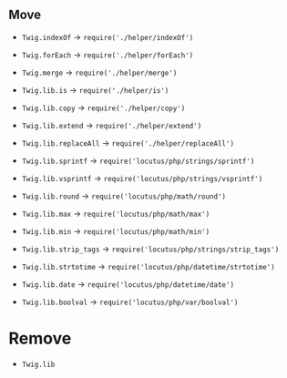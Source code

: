 ## Move 
- `Twig.indexOf` -> `require('./helper/indexOf')`
- `Twig.forEach` -> `require('./helper/forEach')`
- `Twig.merge` -> `require('./helper/merge')`
- `Twig.lib.is` -> `require('./helper/is')`
- `Twig.lib.copy` -> `require('./helper/copy')`
- `Twig.lib.extend` -> `require('./helper/extend')`
- `Twig.lib.replaceAll` -> `require('./helper/replaceAll')`

- `Twig.lib.sprintf` -> `require('locutus/php/strings/sprintf')`
- `Twig.lib.vsprintf` -> `require('locutus/php/strings/vsprintf')`
- `Twig.lib.round` -> `require('locutus/php/math/round')`
- `Twig.lib.max` -> `require('locutus/php/math/max')`
- `Twig.lib.min` -> `require('locutus/php/math/min')`
- `Twig.lib.strip_tags` -> `require('locutus/php/strings/strip_tags')`
- `Twig.lib.strtotime` -> `require('locutus/php/datetime/strtotime')`
- `Twig.lib.date` -> `require('locutus/php/datetime/date')`
- `Twig.lib.boolval` -> `require('locutus/php/var/boolval')`

# Remove
- `Twig.lib`